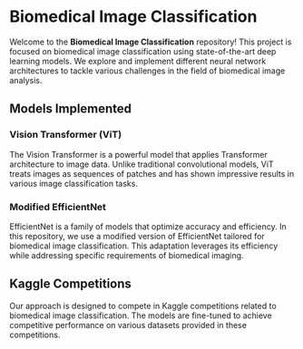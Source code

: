 # Biomedical Image Classification

Welcome to the **Biomedical Image Classification** repository! This project is focused on biomedical image classification using state-of-the-art deep learning models. We explore and implement different neural network architectures to tackle various challenges in the field of biomedical image analysis.

## Models Implemented

### Vision Transformer (ViT)
The Vision Transformer is a powerful model that applies Transformer architecture to image data. Unlike traditional convolutional models, ViT treats images as sequences of patches and has shown impressive results in various image classification tasks.

### Modified EfficientNet
EfficientNet is a family of models that optimize accuracy and efficiency. In this repository, we use a modified version of EfficientNet tailored for biomedical image classification. This adaptation leverages its efficiency while addressing specific requirements of biomedical imaging.

## Kaggle Competitions

Our approach is designed to compete in Kaggle competitions related to biomedical image classification. The models are fine-tuned to achieve competitive performance on various datasets provided in these competitions.

